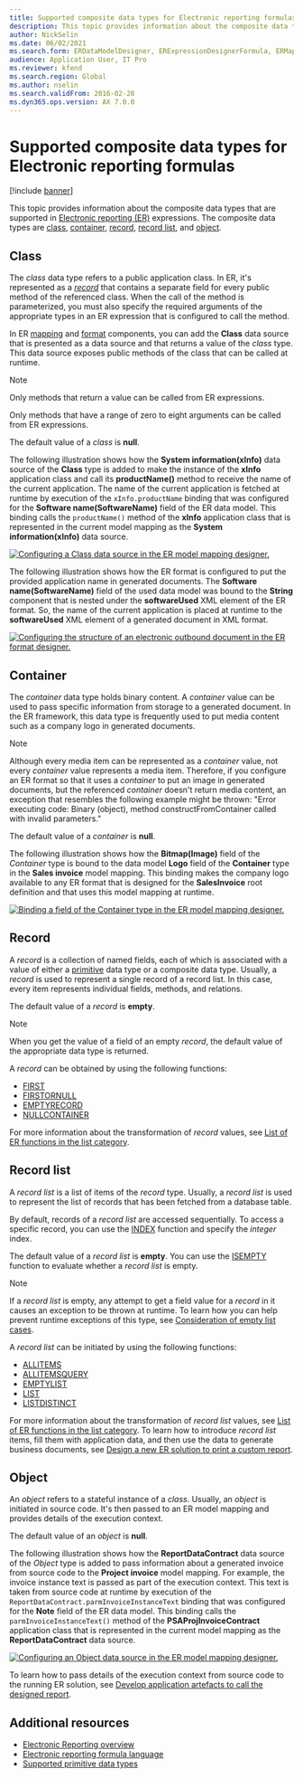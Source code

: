 ```yaml
---
title: Supported composite data types for Electronic reporting formulas
description: This topic provides information about the composite data types that are supported in Electronic reporting (ER) formulas.
author: NickSelin
ms.date: 06/02/2021
ms.search.form: ERDataModelDesigner, ERExpressionDesignerFormula, ERMappedFormatDesigner, ERModelMappingDesigner
audience: Application User, IT Pro
ms.reviewer: kfend
ms.search.region: Global
ms.author: nselin
ms.search.validFrom: 2016-02-28
ms.dyn365.ops.version: AX 7.0.0
---
```


# Supported composite data types for Electronic reporting formulas

[!include [banner](../includes/banner.md)]

This topic provides information about the composite data types that are supported in [Electronic reporting (ER)](general-electronic-reporting.md) expressions. The composite data types are [class](#class), [container](#container), [record](#record), [record list](#record-list), and [object](#object).

## <a name="class"></a>Class

The *class* data type refers to a public application class. In ER, it's represented as a [*record*](#record) that contains a separate field for every public method of the referenced class. When the call of the method is parameterized, you must also specify the required arguments of the appropriate types in an ER expression that is configured to call the method.

In ER [mapping](general-electronic-reporting.md#data-model-and-model-mapping-components) and [format](general-electronic-reporting.md#FormatComponentOutbound) components, you can add the **Class** data source that is presented as a data source and that returns a value of the *class* type. This data source exposes public methods of the class that can be called at runtime.

> [!NOTE]
> Only methods that return a value can be called from ER expressions.
>
> Only methods that have a range of zero to eight arguments can be called from ER expressions.

The default value of a *class* is **null**.

The following illustration shows how the **System information(xInfo)** data source of the **Class** type is added to make the instance of the **xInfo** application class and call its **productName()** method to receive the name of the current application. The name of the current application is fetched at runtime by execution of the `xInfo.productName` binding that was configured for the **Software name(SoftwareName)** field of the ER data model. This binding calls the `productName()` method of the **xInfo** application class that is represented in the current model mapping as the **System information(xInfo)** data source.

[![Configuring a Class data source in the ER model mapping designer.](./media/er-formula-supported-data-types-composite-class1.gif)](./media/er-formula-supported-data-types-composite-class1.gif)

The following illustration shows how the ER format is configured to put the provided application name in generated documents. The **Software name(SoftwareName)** field of the used data model was bound to the **String** component that is nested under the **softwareUsed** XML element of the ER format. So, the name of the current application is placed at runtime to the **softwareUsed** XML element of a generated document in XML format.

[![Configuring the structure of an electronic outbound document in the ER format designer.](./media/er-formula-supported-data-types-composite-class2.png)](./media/er-formula-supported-data-types-composite-class2.png)

## <a name="container"></a>Container

The *container* data type holds binary content. A *container* value can be used to pass specific information from storage to a generated document. In the ER framework, this data type is frequently used to put media content such as a company logo in generated documents.

> [!NOTE]
> Although every media item can be represented as a *container* value, not every *container* value represents a media item. Therefore, if you configure an ER format so that it uses a *container* to put an image in generated documents, but the referenced *container* doesn't return media content, an exception that resembles the following example might be thrown: "Error executing code: Binary (object), method constructFromContainer called with invalid parameters."

The default value of a *container* is **null**.

The following illustration shows how the **Bitmap(Image)** field of the *Container* type is bound to the data model **Logo** field of the **Container** type in the **Sales invoice** model mapping. This binding makes the company logo available to any ER format that is designed for the **SalesInvoice** root definition and that uses this model mapping at runtime.

[![Binding a field of the Container type in the ER model mapping designer.](./media/er-formula-supported-data-types-composite-container.png)](./media/er-formula-supported-data-types-composite-container.png)

## <a name="record"></a>Record

A *record* is a collection of named fields, each of which is associated with a value of either a [primitive](er-formula-supported-data-types-primitive.md) data type or a composite data type. Usually, a *record* is used to represent a single record of a record list. In this case, every item represents individual fields, methods, and relations.

The default value of a *record* is **empty**.

> [!NOTE]
> When you get the value of a field of an empty *record*, the default value of the appropriate data type is returned.

A *record* can be obtained by using the following functions:

- [FIRST](er-functions-list-first.md)
- [FIRSTORNULL](er-functions-list-firstornull.md)
- [EMPTYRECORD](er-functions-record-emptyrecord.md)
- [NULLCONTAINER](er-functions-record-nullcontainer.md)

For more information about the transformation of *record* values, see [List of ER functions in the list category](er-functions-category-list.md).

## <a name="record-list"></a>Record list

A *record list* is a list of items of the *record* type. Usually, a *record list* is used to represent the list of records that has been fetched from a database table.

By default, records of a *record list* are accessed sequentially. To access a specific record, you can use the [INDEX](er-functions-list-index.md) function and specify the *integer* index.

The default value of a *record list* is **empty**. You can use the [ISEMPTY](/er-functions-list-isempty.md) function to evaluate whether a *record list* is empty.

> [!NOTE]
> If a *record list* is empty, any attempt to get a field value for a *record* in it causes an exception to be thrown at runtime. To learn how you can help prevent runtime exceptions of this type, see [Consideration of empty list cases](er-components-inspections.md#i9).

A *record list* can be initiated by using the following functions:

- [ALLITEMS](er-functions-list-allitems.md)
- [ALLITEMSQUERY](er-functions-list-allitemsquery.md)
- [EMPTYLIST](er-functions-list-emptylist.md)
- [LIST](er-functions-list-list.md)
- [LISTDISTINCT](er-functions-list-listdistinct.md)

For more information about the transformation of *record list* values, see [List of ER functions in the list category](er-functions-category-list.md). To learn how to introduce *record list* items, fill them with application data, and then use the data to generate business documents, see [Design a new ER solution to print a custom report](er-quick-start1-new-solution.md).

## <a name="object"></a>Object

An *object* refers to a stateful instance of a *class*. Usually, an *object* is initiated in source code. It's then passed to an ER model mapping and provides details of the execution context.

The default value of an *object* is **null**.

The following illustration shows how the **ReportDataContract** data source of the *Object* type is added to pass information about a generated invoice from source code to the **Project invoice** model mapping. For example, the invoice instance text is passed as part of the execution context. This text is taken from source code at runtime by execution of the `ReportDataContract.parmInvoiceInstanceText` binding that was configured for the **Note** field of the ER data model. This binding calls the `parmInvoiceInstanceText()` method of the **PSAProjInvoiceContract** application class that is represented in the current model mapping as the **ReportDataContract** data source.

[![Configuring an Object data source in the ER model mapping designer.](./media/er-formula-supported-data-types-composite-object.gif)](./media/er-formula-supported-data-types-composite-object.gif)

To learn how to pass details of the execution context from source code to the running ER solution, see [Develop application artefacts to call the designed report](er-quick-start1-new-solution.md#DevelopCustomCode).

## Additional resources

- [Electronic Reporting overview](general-electronic-reporting.md)
- [Electronic reporting formula language](er-formula-language.md)
- [Supported primitive data types](er-formula-supported-data-types-primitive.md)
